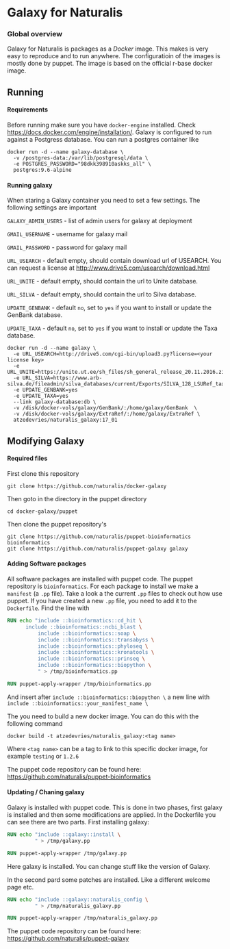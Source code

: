 # Galaxy for Naturalis

### Global overview

Galaxy for Naturalis is packages as a *Docker* image. This makes is very easy to reproduce and to run anywhere. The configuratioin of the images is mostly done by puppet. The image is based on the official r-base docker image.

## Running

#### Requirements

Before running make sure you have `docker-engine` installed. Check https://docs.docker.com/engine/installation/. Galaxy is configured to run against a Postgress database. You can run a postgres container like
```shell
docker run -d --name galaxy-database \
  -v /postgres-data:/var/lib/postgresql/data \
  -e POSTGRES_PASSWORD="98dkk398910askks_all" \
  postgres:9.6-alpine
```
#### Running galaxy

When staring a Galaxy container you need to set a few settings. The following settings are important

`GALAXY_ADMIN_USERS` - list of admin users for galaxy at deployment

`GMAIL_USERNAME` - username for galaxy mail

`GMAIL_PASSWORD` - password for galaxy mail

`URL_USEARCH` - default empty, should contain download url of USEARCH. You can request a license at http://www.drive5.com/usearch/download.html

`URL_UNITE` - default empty, should contain the url to Unite database.

`URL_SILVA` - default empty, should contain the url to Silva database.

`UPDATE_GENBANK` - default `no`, set to `yes` if you want to install or update the GenBank database.

`UPDATE_TAXA` - default `no`, set to `yes` if you want to install or update the Taxa database.



```SHELL
docker run -d --name galaxy \
  -e URL_USEARCH=http://drive5.com/cgi-bin/upload3.py?license=<your license key>
  -e URL_UNITE=https://unite.ut.ee/sh_files/sh_general_release_20.11.2016.zip
  -e URL_SILVA=https://www.arb-silva.de/fileadmin/silva_databases/current/Exports/SILVA_128_LSURef_tax_silva.fasta.gz
  -e UPDATE_GENBANK=yes
  -e UPDATE_TAXA=yes
  --link galaxy-database:db \
  -v /disk/docker-vols/galaxy/GenBank/:/home/galaxy/GenBank  \
  -v /disk/docker-vols/galaxy/ExtraRef/:/home/galaxy/ExtraRef \
  atzedevries/naturalis_galaxy:17_01
```



## Modifying Galaxy


#### Required files

First clone this repository
```SHELL
git clone https://github.com/naturalis/docker-galaxy
```
Then goto in the directory in the puppet directory
```SHELL
cd docker-galaxy/puppet
```
Then clone the puppet repository's
```SHELL
git clone https://github.com/naturalis/puppet-bioinformatics bioinformatics
git clone https://github.com/naturalis/puppet-galaxy galaxy
```


#### Adding Software packages

All software packages are installed with puppet code. The puppet repository is `bioinformatics`. For each package to install we make a `manifest` (a `.pp` file). Take a look a the current `.pp` files to check out how use puppet.
If you have created a new `.pp` file, you need to add it to the `Dockerfile`. Find the line with
```Dockerfile
RUN echo "include ::bioinformatics::cd_hit \
	  include ::bioinformatics::ncbi_blast \
          include ::bioinformatics::soap \
          include ::bioinformatics::transabyss \
          include ::bioinformatics::phyloseq \
          include ::bioinformatics::kronatools \
          include ::bioinformatics::prinseq \
          include ::bioinformatics::biopython \
          " > /tmp/bioinformatics.pp

RUN puppet-apply-wrapper /tmp/bioinformatics.pp
```
And insert after `include ::bioinformatics::biopython \` a new line with `include ::bioinformatics::your_manifest_name \`

The you need to build a new docker image. You can do this with the following command
```Shell
docker build -t atzedevries/naturalis_galaxy:<tag name>
```
Where `<tag name>` can be a tag to link to this specific docker image, for example `testing` or `1.2.6`

The puppet code repository can be found here: https://github.com/naturalis/puppet-bioinformatics
#### Updating / Chaning galaxy

Galaxy is installed with puppet code. This is done in two phases, first galaxy is installed and then some modifications are applied.
In the Dockerfile you can see there are two parts. First installing galaxy:
```Dockerfile
RUN echo "include ::galaxy::install \
         " > /tmp/galaxy.pp

RUN puppet-apply-wrapper /tmp/galaxy.pp
```
Here galaxy is installed. You can change stuff like the version of Galaxy. 

In the second pard some patches are installed. Like a different welcome page etc. 
```Dockerfile
RUN echo "include ::galaxy::naturalis_config \
         " > /tmp/naturalis_galaxy.pp

RUN puppet-apply-wrapper /tmp/naturalis_galaxy.pp
```

The puppet code repository can be found here: https://github.com/naturalis/puppet-galaxy
